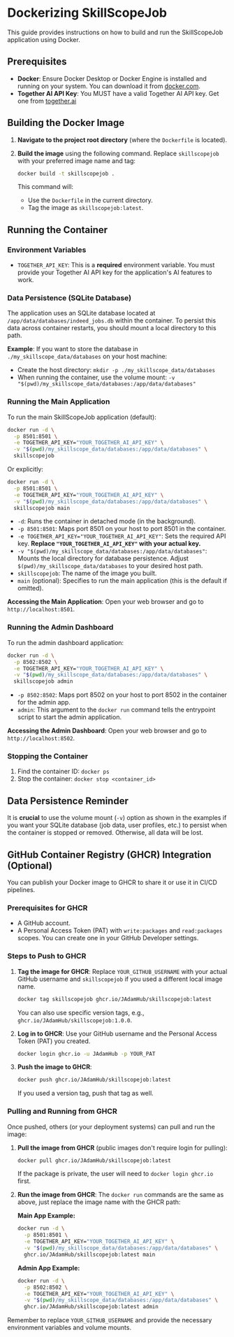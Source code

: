 # Dockerizing SkillScopeJob

This guide provides instructions on how to build and run the SkillScopeJob application using Docker.

## Prerequisites

- **Docker**: Ensure Docker Desktop or Docker Engine is installed and running on your system. You can download it from [docker.com](https://www.docker.com/products/docker-desktop/).
- **Together AI API Key**: You MUST have a valid Together AI API key. Get one from [together.ai](https://together.ai)

## Building the Docker Image

1.  **Navigate to the project root directory** (where the `Dockerfile` is located).
2.  **Build the image** using the following command. Replace `skillscopejob` with your preferred image name and tag:

    ```bash
    docker build -t skillscopejob .
    ```

    This command will:
    - Use the `Dockerfile` in the current directory.
    - Tag the image as `skillscopejob:latest`.

## Running the Container

### Environment Variables

-   `TOGETHER_API_KEY`: This is a **required** environment variable. You must provide your Together AI API key for the application's AI features to work.

### Data Persistence (SQLite Database)

The application uses an SQLite database located at `/app/data/databases/indeed_jobs.db` within the container. To persist this data across container restarts, you should mount a local directory to this path.

**Example**: If you want to store the database in `./my_skillscope_data/databases` on your host machine:

-   Create the host directory: `mkdir -p ./my_skillscope_data/databases`
-   When running the container, use the volume mount: `-v "$(pwd)/my_skillscope_data/databases:/app/data/databases"`

### Running the Main Application

To run the main SkillScopeJob application (default):

```bash
docker run -d \
  -p 8501:8501 \
  -e TOGETHER_API_KEY="YOUR_TOGETHER_AI_API_KEY" \
  -v "$(pwd)/my_skillscope_data/databases:/app/data/databases" \
  skillscopejob
```

Or explicitly:

```bash
docker run -d \
  -p 8501:8501 \
  -e TOGETHER_API_KEY="YOUR_TOGETHER_AI_API_KEY" \
  -v "$(pwd)/my_skillscope_data/databases:/app/data/databases" \
  skillscopejob main
```

-   `-d`: Runs the container in detached mode (in the background).
-   `-p 8501:8501`: Maps port 8501 on your host to port 8501 in the container.
-   `-e TOGETHER_API_KEY="YOUR_TOGETHER_AI_API_KEY"`: Sets the required API key. **Replace `"YOUR_TOGETHER_AI_API_KEY"` with your actual key.**
-   `-v "$(pwd)/my_skillscope_data/databases:/app/data/databases"`: Mounts the local directory for database persistence. Adjust `$(pwd)/my_skillscope_data/databases` to your desired host path.
-   `skillscopejob`: The name of the image you built.
-   `main` (optional): Specifies to run the main application (this is the default if omitted).

**Accessing the Main Application**: Open your web browser and go to `http://localhost:8501`.

### Running the Admin Dashboard

To run the admin dashboard application:

```bash
docker run -d \
  -p 8502:8502 \
  -e TOGETHER_API_KEY="YOUR_TOGETHER_AI_API_KEY" \
  -v "$(pwd)/my_skillscope_data/databases:/app/data/databases" \
  skillscopejob admin
```

-   `-p 8502:8502`: Maps port 8502 on your host to port 8502 in the container for the admin app.
-   `admin`: This argument to the `docker run` command tells the entrypoint script to start the admin application.

**Accessing the Admin Dashboard**: Open your web browser and go to `http://localhost:8502`.

### Stopping the Container

1.  Find the container ID: `docker ps`
2.  Stop the container: `docker stop <container_id>`

## Data Persistence Reminder

It is **crucial** to use the volume mount (`-v`) option as shown in the examples if you want your SQLite database (job data, user profiles, etc.) to persist when the container is stopped or removed. Otherwise, all data will be lost.

## GitHub Container Registry (GHCR) Integration (Optional)

You can publish your Docker image to GHCR to share it or use it in CI/CD pipelines.

### Prerequisites for GHCR

-   A GitHub account.
-   A Personal Access Token (PAT) with `write:packages` and `read:packages` scopes. You can create one in your GitHub Developer settings.

### Steps to Push to GHCR

1.  **Tag the image for GHCR**:
    Replace `YOUR_GITHUB_USERNAME` with your actual GitHub username and `skillscopejob` if you used a different local image name.

    ```bash
    docker tag skillscopejob ghcr.io/JAdamHub/skillscopejob:latest
    ```
    You can also use specific version tags, e.g., `ghcr.io/JAdamHub/skillscopejob:1.0.0`.

2.  **Log in to GHCR**:
    Use your GitHub username and the Personal Access Token (PAT) you created.

    ```bash
    docker login ghcr.io -u JAdamHub -p YOUR_PAT
    ```

3.  **Push the image to GHCR**:

    ```bash
    docker push ghcr.io/JAdamHub/skillscopejob:latest
    ```
    If you used a version tag, push that tag as well.

### Pulling and Running from GHCR

Once pushed, others (or your deployment systems) can pull and run the image:

1.  **Pull the image from GHCR** (public images don't require login for pulling):

    ```bash
    docker pull ghcr.io/JAdamHub/skillscopejob:latest
    ```
    If the package is private, the user will need to `docker login ghcr.io` first.

2.  **Run the image from GHCR**:
    The `docker run` commands are the same as above, just replace the image name with the GHCR path:

    **Main App Example:**
    ```bash
    docker run -d \
      -p 8501:8501 \
      -e TOGETHER_API_KEY="YOUR_TOGETHER_AI_API_KEY" \
      -v "$(pwd)/my_skillscope_data/databases:/app/data/databases" \
      ghcr.io/JAdamHub/skillscopejob:latest main
    ```

    **Admin App Example:**
    ```bash
    docker run -d \
      -p 8502:8502 \
      -e TOGETHER_API_KEY="YOUR_TOGETHER_AI_API_KEY" \
      -v "$(pwd)/my_skillscope_data/databases:/app/data/databases" \
      ghcr.io/JAdamHub/skillscopejob:latest admin
    ```

Remember to replace `YOUR_GITHUB_USERNAME` and provide the necessary environment variables and volume mounts. 